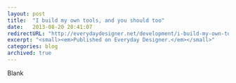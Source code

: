 ```yaml
---
layout: post
title:  "I build my own tools, and you should too"
date:   2013-08-20 20:41:07
redirectURL: "http://everydaydesigner.net/development/i-build-my-own-tools-and-you-should-too"
excerpt: "<small><em>Published on Everyday Designer.</em></small>"
categories: blog
archived: true
---
```


Blank